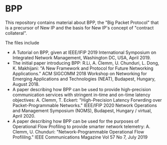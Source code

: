# BPP

This repository contains material about BPP, the "Big Packet Protocol" that is a precursor of New IP and the basis for New IP's concept of "contract collateral".  

The files include
- A Tutorial on BPP, given at IEEE/IFIP 2019 International Symposium on Integrated Network Management, Washington DC, USA, April 2019.
- The initial paper introducing BPP: R.Li, A. Clemm, U. Chunduri, L. Dong, K. Makhijani: "A New Framework and Protocol for Future Networking Applications."  ACM SIGCOMM 2018 Workshop on Networking for Emerging Applications and Technologies (NEAT), Budapest, Hungary, August 2018.  
- A paper describing how BPP can be used to provide high-precision communication services with stringent in-time and on-time latency objectives:  A. Clemm, T. Eckert: "High-Precision Latency Forwrding over Packet-Programmable Networks."  IEEE/IFIP 2020 Network Operations and Management Symposium (NOMS), Budapest, Hungary / virtual, April 2020.
- A paper describing how BPP can be used for the purposes of Operational Flow Profiling to provide smarter network telemetry: A. Clemm, U. Chunduri: "Network-Programmable Operational Flow Profililng."  IEEE Communications Magazine Vol 57 No 7, July 2019
